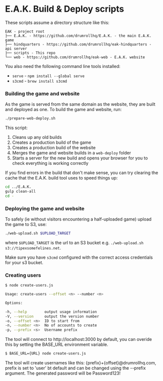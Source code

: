 # E.A.K. Build & Deploy scripts

These scripts assume a directory structure like this:
```
EAK - project root
├── E.A.K. - https://github.com/drumrollhq/E.A.K. - the main E.A.K. game
├── hindquarters - https://github.com/drumrollhq/eak-hindquarters - api server
├── scripts - This repo
└── web - https://github.com/drumrollhq/eak-web - E.A.K. website
```

You also need the following command line tools installed:

* `serve` - `npm install --global serve`
* `s3cmd` - `brew install s3cmd`

### Building the game and website
As the game is served from the same domain as the website, they are built and deployed as one.
To build the game and website, run:
```sh
./prepare-web-deploy.sh
```

This script:

1. Cleans up any old builds
2. Creates a production build of the game
3. Creates a production build of the website
4. Merges the game and website builds in a `web-deploy` folder
5. Starts a server for the new build and opens your browser for you to check everything is working correctly

If you find errors in the build that don't make sense, you can try clearing the cache that the E.A.K.
build tool uses to speed things up:
```sh
cd ../E.A.K.
gulp clean-all
cd -
```

### Deploying the game and website
To safely (ie without visitors encountering a half-uploaded game) upload the game to S3, use:
```sh
./web-upload.sh $UPLOAD_TARGET
```

where `$UPLOAD_TARGET` is the url to an S3 bucket e.g. `./web-upload.sh s3://tipexsomefelines.net`.

Make sure you have `s3cmd` configured with the correct access credentials for your s3 bucket.

### Creating users

```bash
$ node create-users.js

Usage: create-users --offset <n> --number <n>

Options:

-h, --help        output usage information
-V, --version     output the version number
-o, --offset <n>  ID to start from
-n, --number <n>  No of accounts to create
-p, --prefix <s>  Username prefix
```

The tool will connect to http://localhost:3000 by default, you can overide this by setting the BASE_URL environment variable.

```bash
$ BASE_URL={URL} node create-users.js
```

The tool will create usernames like this: {prefix}+{offset}@drumrollhq.com, prefix is set to 'user' bt default and can be changed using the --prefix argument. The generated password will be Password123!